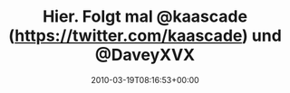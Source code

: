 ---
retweeted: false
source: <a href="http://twitter.com" rel="nofollow">Twitter Web Client</a>
entities:
  hashtags:
  - text: ff
    indices:
    - '88'
    - '91'
  symbols: []
  user_mentions:
  - name: Karoline
    screen_name: kaascade
    indices:
    - '16'
    - '25'
    id_str: '38040619'
    id: '38040619'
  - name: Davey Burch
    screen_name: DaveyXVX
    indices:
    - '30'
    - '39'
    id_str: '35709564'
    id: '35709564'
  urls: []
display_text_range:
- '0'
- '91'
favorite_count: '0'
id_str: '10713145208'
truncated: false
retweet_count: '0'
id: '10713145208'
created_at: Fri Mar 19 08:16:53 +0000 2010
favorited: false
full_text: 'Hier. Folgt mal [@kaascade](https://twitter.com/kaascade) und [@DaveyXVX](https://twitter.com/DaveyXVX)
  - die haben morgen den besten Tag ihres Lebens! #ff'
lang: de
tags:
- ff
- pesos/twitter
date: '2010-03-19T08:16:53+00:00'
src: https://twitter.com/bascht/status/10713145208
original_url: https://twitter.com/bascht/status/10713145208
type: twitter_tweet
text: 'Hier. Folgt mal [@kaascade](https://twitter.com/kaascade) und [@DaveyXVX](https://twitter.com/DaveyXVX)
  - die haben morgen den besten Tag ihres Lebens! #ff'
title: 'Hier. Folgt mal @kaascade (https://twitter.com/kaascade) und @DaveyXVX '

---